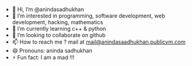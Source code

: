 - 👋 Hi, I’m @anindasadhukhan
- 👀 I’m interested in programming, software development, web development, hacking, mathematics
- 🌱 I’m currently learning c++ & python
- 💞️ I’m looking to collaborate on github
- 📫 How to reach me ? mail at mail@anindasaadhukhan.publicvm.com
- 😄 Pronouns: aninda sadhukhan
- ⚡ Fun fact: I am a mad !!!
